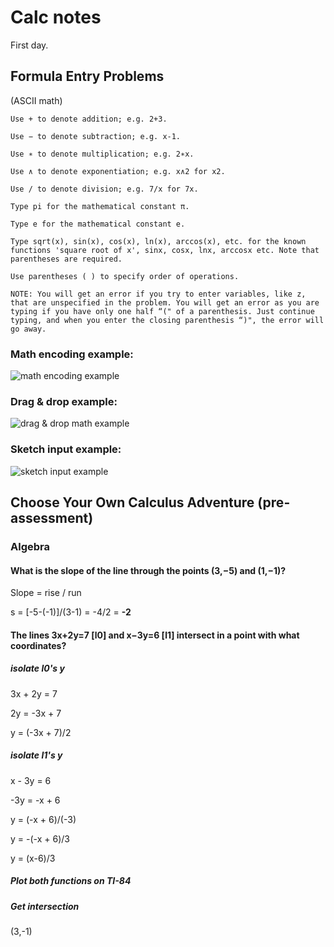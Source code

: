 # Calc notes

First day. 

## Formula Entry Problems

(ASCII math)

    Use + to denote addition; e.g. 2+3.

    Use − to denote subtraction; e.g. x-1.

    Use ∗ to denote multiplication; e.g. 2∗x.

    Use ∧ to denote exponentiation; e.g. x∧2 for x2.

    Use / to denote division; e.g. 7/x for 7x.

    Type pi for the mathematical constant π.

    Type e for the mathematical constant e.

    Type sqrt(x), sin(x), cos(x), ln(x), arccos(x), etc. for the known functions 'square root of x', sinx, cosx, lnx, arccosx etc. Note that parentheses are required.

    Use parentheses ( ) to specify order of operations.

    NOTE: You will get an error if you try to enter variables, like z, that are unspecified in the problem. You will get an error as you are typing if you have only one half “(" of a parenthesis. Just continue typing, and when you enter the closing parenthesis “)", the error will go away.
 
### Math encoding example:
![math encoding example](https://user-images.githubusercontent.com/67705789/175825211-11b1c511-0107-4629-bcfd-ea7e4d83a5dd.png)

### Drag & drop example:
![drag & drop math example](https://user-images.githubusercontent.com/67705789/175825265-93c902bf-b14b-4f90-8dd0-e6b6b5db9ed3.png)

### Sketch input example:
![sketch input example](https://user-images.githubusercontent.com/67705789/175825363-4555ad52-a2ac-4c06-97f7-e42880c60085.png)


## Choose Your Own Calculus Adventure (pre-assessment)

### Algebra 

#### What is the slope of the line through the points (3,−5) and (1,−1)? 
    
Slope = rise / run
    
s = [-5-(-1)]/(3-1) = -4/2 = **-2**


#### The lines 3x+2y=7 [l0] and  x−3y=6 [l1] intersect in a point with what coordinates? 

##### isolate l0's y

3x + 2y = 7

2y = -3x + 7

y = (-3x + 7)/2

##### isolate l1's y

x - 3y = 6

-3y = -x + 6

y = (-x + 6)/(-3) 

y = -(-x + 6)/3 

y = (x-6)/3

##### Plot both functions on TI-84




##### Get intersection

(3,-1)




